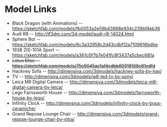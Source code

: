 # Model Links

* Black Dragon (with Animations) -- https://sketchfab.com/models/fb0053a2e59b43868e934c239bf4eb36
* Audi R8 -- http://tf3dm.com/3d-model/audi-r8-14024.html
* Sphere Bot -- https://sketchfab.com/models/6c3a32958c2d43cdbf12a7109616bdbe
* 1938 ZIS-101A Sport -- https://sketchfab.com/models/a361c0f7b7e041fc8f3437a5cbec681a
* ~~Lotus Elise -- https://sketchfab.com/models/75e9045ac1af4cdbb69318108c81edfd~~
* Hackney Sofa -- http://dimensiva.com/3dmodels/hackney-sofa-by-hay/
* TV -- http://dimensiva.com/3dmodels/w8-led-tv-by-sony/ 
* Leica M9 Digital Camera -- http://dimensiva.com/3dmodels/leica-m9-digital-camera-by-leica/
* Lego Farnsworth House -- http://dimensiva.com/3dmodels/farnsworth-house-by-lego/
* Infinity Clock -- http://dimensiva.com/3dmodels/infinity-clock-by-bosa-ceramiche/
* Grand Repose Lounge Chair -- http://dimensiva.com/3dmodels/grand-repose-lounge-chair-by-vitra/
